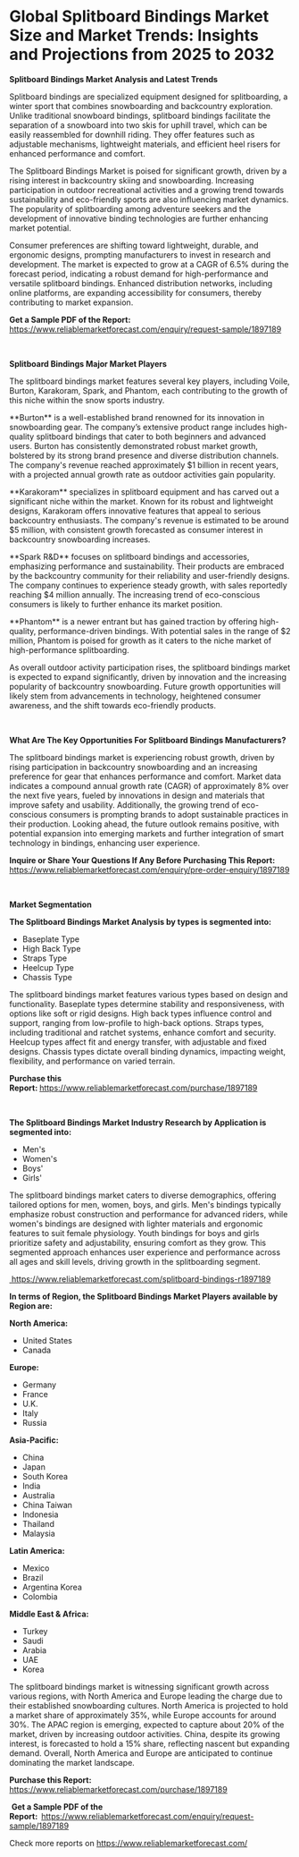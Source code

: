 <p><h1>Global Splitboard Bindings Market Size and Market Trends: Insights and Projections from 2025 to 2032</h1></p><p><strong>Splitboard Bindings Market Analysis and Latest Trends</strong></p>
<p><p>Splitboard bindings are specialized equipment designed for splitboarding, a winter sport that combines snowboarding and backcountry exploration. Unlike traditional snowboard bindings, splitboard bindings facilitate the separation of a snowboard into two skis for uphill travel, which can be easily reassembled for downhill riding. They offer features such as adjustable mechanisms, lightweight materials, and efficient heel risers for enhanced performance and comfort.</p><p>The Splitboard Bindings Market is poised for significant growth, driven by a rising interest in backcountry skiing and snowboarding. Increasing participation in outdoor recreational activities and a growing trend towards sustainability and eco-friendly sports are also influencing market dynamics. The popularity of splitboarding among adventure seekers and the development of innovative binding technologies are further enhancing market potential.</p><p>Consumer preferences are shifting toward lightweight, durable, and ergonomic designs, prompting manufacturers to invest in research and development. The market is expected to grow at a CAGR of 6.5% during the forecast period, indicating a robust demand for high-performance and versatile splitboard bindings. Enhanced distribution networks, including online platforms, are expanding accessibility for consumers, thereby contributing to market expansion.</p></p>
<p><strong>Get a Sample PDF of the Report:&nbsp;</strong> <a href="https://www.reliablemarketforecast.com/enquiry/request-sample/1897189?utm_campaign=3503&utm_medium=2&utm_source=Github&utm_content=ia&utm_term=11042025&utm_id=splitboard-bindings">https://www.reliablemarketforecast.com/enquiry/request-sample/1897189</a></p>
<p>&nbsp;</p>
<p><strong>Splitboard Bindings Major Market Players</strong></p>
<p><p>The splitboard bindings market features several key players, including Voile, Burton, Karakoram, Spark, and Phantom, each contributing to the growth of this niche within the snow sports industry.</p><p>**Burton** is a well-established brand renowned for its innovation in snowboarding gear. The company’s extensive product range includes high-quality splitboard bindings that cater to both beginners and advanced users. Burton has consistently demonstrated robust market growth, bolstered by its strong brand presence and diverse distribution channels. The company's revenue reached approximately $1 billion in recent years, with a projected annual growth rate as outdoor activities gain popularity.</p><p>**Karakoram** specializes in splitboard equipment and has carved out a significant niche within the market. Known for its robust and lightweight designs, Karakoram offers innovative features that appeal to serious backcountry enthusiasts. The company's revenue is estimated to be around $5 million, with consistent growth forecasted as consumer interest in backcountry snowboarding increases.</p><p>**Spark R&D** focuses on splitboard bindings and accessories, emphasizing performance and sustainability. Their products are embraced by the backcountry community for their reliability and user-friendly designs. The company continues to experience steady growth, with sales reportedly reaching $4 million annually. The increasing trend of eco-conscious consumers is likely to further enhance its market position.</p><p>**Phantom** is a newer entrant but has gained traction by offering high-quality, performance-driven bindings. With potential sales in the range of $2 million, Phantom is poised for growth as it caters to the niche market of high-performance splitboarding.</p><p>As overall outdoor activity participation rises, the splitboard bindings market is expected to expand significantly, driven by innovation and the increasing popularity of backcountry snowboarding. Future growth opportunities will likely stem from advancements in technology, heightened consumer awareness, and the shift towards eco-friendly products.</p></p>
<p>&nbsp;</p>
<p><strong>What Are The Key Opportunities For Splitboard Bindings Manufacturers?</strong></p>
<p><p>The splitboard bindings market is experiencing robust growth, driven by rising participation in backcountry snowboarding and an increasing preference for gear that enhances performance and comfort. Market data indicates a compound annual growth rate (CAGR) of approximately 8% over the next five years, fueled by innovations in design and materials that improve safety and usability. Additionally, the growing trend of eco-conscious consumers is prompting brands to adopt sustainable practices in their production. Looking ahead, the future outlook remains positive, with potential expansion into emerging markets and further integration of smart technology in bindings, enhancing user experience.</p></p>
<p><strong>Inquire or Share Your Questions If Any Before Purchasing This Report:</strong> <a href="https://www.reliablemarketforecast.com/enquiry/pre-order-enquiry/1897189?utm_campaign=3503&utm_medium=2&utm_source=Github&utm_content=ia&utm_term=11042025&utm_id=splitboard-bindings">https://www.reliablemarketforecast.com/enquiry/pre-order-enquiry/1897189</a></p>
<p>&nbsp;</p>
<p><strong>Market Segmentation</strong></p>
<p><strong>The Splitboard Bindings Market Analysis by types is segmented into:</strong></p>
<p><ul><li>Baseplate Type</li><li>High Back Type</li><li>Straps Type</li><li>Heelcup Type</li><li>Chassis Type</li></ul></p>
<p><p>The splitboard bindings market features various types based on design and functionality. Baseplate types determine stability and responsiveness, with options like soft or rigid designs. High back types influence control and support, ranging from low-profile to high-back options. Straps types, including traditional and ratchet systems, enhance comfort and security. Heelcup types affect fit and energy transfer, with adjustable and fixed designs. Chassis types dictate overall binding dynamics, impacting weight, flexibility, and performance on varied terrain.</p></p>
<p><strong>Purchase this Report:&nbsp;</strong><a href="https://www.reliablemarketforecast.com/purchase/1897189?utm_campaign=3503&utm_medium=2&utm_source=Github&utm_content=ia&utm_term=11042025&utm_id=splitboard-bindings">https://www.reliablemarketforecast.com/purchase/1897189</a></p>
<p>&nbsp;</p>
<p><strong>The Splitboard Bindings Market Industry Research by Application is segmented into:</strong></p>
<p><ul><li>Men's</li><li>Women's</li><li>Boys'</li><li>Girls'</li></ul></p>
<p><p>The splitboard bindings market caters to diverse demographics, offering tailored options for men, women, boys, and girls. Men's bindings typically emphasize robust construction and performance for advanced riders, while women's bindings are designed with lighter materials and ergonomic features to suit female physiology. Youth bindings for boys and girls prioritize safety and adjustability, ensuring comfort as they grow. This segmented approach enhances user experience and performance across all ages and skill levels, driving growth in the splitboarding segment.</p></p>
<p><a href="https://www.reliablemarketforecast.com/splitboard-bindings-r1897189?utm_campaign=3503&utm_medium=2&utm_source=Github&utm_content=ia&utm_term=11042025&utm_id=splitboard-bindings">&nbsp;https://www.reliablemarketforecast.com/splitboard-bindings-r1897189</a></p>
<p><strong>In terms of Region, the Splitboard Bindings Market Players available by Region are:</strong></p>
<p>
    <p> <strong> North America: </strong>
        <ul>
            <li>United States</li>
            <li>Canada</li>
        </ul>
        </p> 
    <p> <strong> Europe: </strong>
        <ul>
            <li>Germany</li>
            <li>France</li>
            <li>U.K.</li>
            <li>Italy</li>
            <li>Russia</li>
        </ul>
        </p> 
    <p> <strong> Asia-Pacific: </strong>
        <ul>
            <li>China</li>
            <li>Japan</li>
            <li>South Korea</li>
            <li>India</li>
            <li>Australia</li>
            <li>China Taiwan</li>
            <li>Indonesia</li>
            <li>Thailand</li>
            <li>Malaysia</li>
        </ul>
        </p> 
    <p> <strong> Latin America: </strong>
        <ul>
            <li>Mexico</li>
            <li>Brazil</li>
            <li>Argentina Korea</li>
            <li>Colombia</li>
        </ul>
        </p> 
    <p> <strong> Middle East & Africa: </strong>
        <ul>
            <li>Turkey</li>
            <li>Saudi</li>
            <li>Arabia</li>
            <li>UAE</li>
            <li>Korea</li>
        </ul>
    </p>
    </p>
<p><p>The splitboard bindings market is witnessing significant growth across various regions, with North America and Europe leading the charge due to their established snowboarding cultures. North America is projected to hold a market share of approximately 35%, while Europe accounts for around 30%. The APAC region is emerging, expected to capture about 20% of the market, driven by increasing outdoor activities. China, despite its growing interest, is forecasted to hold a 15% share, reflecting nascent but expanding demand. Overall, North America and Europe are anticipated to continue dominating the market landscape.</p></p>
<p><strong>Purchase this Report: </strong><a href="https://www.reliablemarketforecast.com/purchase/1897189?utm_campaign=3503&utm_medium=2&utm_source=Github&utm_content=ia&utm_term=11042025&utm_id=splitboard-bindings">https://www.reliablemarketforecast.com/purchase/1897189</a></p>
<p>&nbsp;<strong>Get a Sample PDF of the Report:&nbsp;&nbsp;</strong><a href="https://www.reliablemarketforecast.com/enquiry/request-sample/1897189?utm_campaign=3503&utm_medium=2&utm_source=Github&utm_content=ia&utm_term=11042025&utm_id=splitboard-bindings">https://www.reliablemarketforecast.com/enquiry/request-sample/1897189</a></p>
<p><strong></strong></p>
<p>Check more reports on <a href="https://www.reliablemarketforecast.com/?utm_campaign=3503&utm_medium=2&utm_source=Github&utm_content=ia&utm_term=11042025&utm_id=splitboard-bindings">https://www.reliablemarketforecast.com/</a></p>